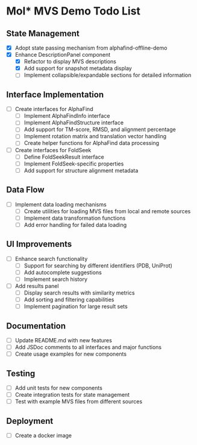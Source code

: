 # Mol* MVS Demo Todo List

## State Management
- [x] Adopt state passing mechanism from alphafind-offline-demo
- [x] Enhance DescriptionPanel component
  - [x] Refactor to display MVS descriptions
  - [x] Add support for snapshot metadata display
  - [ ] Implement collapsible/expandable sections for detailed information

## Interface Implementation
- [ ] Create interfaces for AlphaFind
  - [ ] Implement AlphaFindInfo interface
  - [ ] Implement AlphaFindStructure interface
  - [ ] Add support for TM-score, RMSD, and alignment percentage
  - [ ] Implement rotation matrix and translation vector handling
  - [ ] Create helper functions for AlphaFind data processing

- [ ] Create interfaces for FoldSeek
  - [ ] Define FoldSeekResult interface
  - [ ] Implement FoldSeek-specific properties
  - [ ] Add support for structure alignment metadata

## Data Flow
- [ ] Implement data loading mechanisms
  - [ ] Create utilities for loading MVS files from local and remote sources
  - [ ] Implement data transformation functions
  - [ ] Add error handling for failed data loading

## UI Improvements
- [ ] Enhance search functionality
  - [ ] Support for searching by different identifiers (PDB, UniProt)
  - [ ] Add autocomplete suggestions
  - [ ] Implement search history

- [ ] Add results panel
  - [ ] Display search results with similarity metrics
  - [ ] Add sorting and filtering capabilities
  - [ ] Implement pagination for large result sets

## Documentation
- [ ] Update README.md with new features
- [ ] Add JSDoc comments to all interfaces and major functions
- [ ] Create usage examples for new components

## Testing
- [ ] Add unit tests for new components
- [ ] Create integration tests for state management
- [ ] Test with example MVS files from different sources 

## Deployment
- [ ] Create a docker image